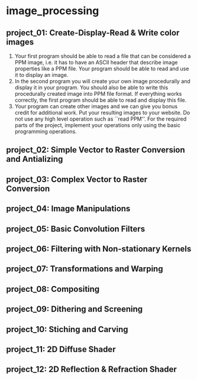 # image_processing
## project_01: Create-Display-Read & Write color images
  1. Your first program should be able to read a file that can be considered a PPM image, i.e. it has to have an ASCII header that describe image properties like a PPM file. Your program should be able to read and use it to display an image.
  2. In the second program you will create your own image procedurally and display it in your program. You should also be able to write this procedurally created image into PPM file format. If everything works correctly, the first program should be able to read and display this file.
  3. Your program can create other images and we can give you bonus credit for additional work. Put your resulting images to your website. Do not use any high level operation such as ``read PPM''. For the required parts of the project, implement your operations only using the basic programming operations.
## project_02: Simple Vector to Raster Conversion and Antializing
## project_03: Complex Vector to Raster Conversion
## project_04: Image Manipulations
## project_05: Basic Convolution Filters
## project_06: Filtering with Non-stationary Kernels
## project_07: Transformations and Warping
## project_08: Compositing
## project_09: Dithering and Screening
## project_10: Stiching and Carving
## project_11: 2D Diffuse Shader
## project_12: 2D Reflection & Refraction Shader
